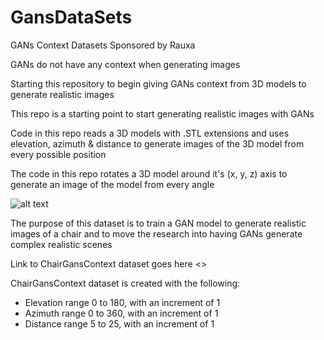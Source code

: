 # GansDataSets
GANs Context Datasets Sponsored by Rauxa

GANs do not have any context when generating images

Starting this repository to begin giving GANs context from 3D models to generate realistic images

This repo is a starting point to start generating realistic images with GANs

Code in this repo reads a 3D models with .STL extensions and uses elevation, azimuth & distance to generate images of the 3D model from every possible position

The code in this repo rotates a 3D model around it's (x, y, z) axis to generate an image of the model from every angle

![alt text](https://cdn-images-1.medium.com/freeze/max/1000/1*FOra0GuA7DqhNGOPBwVNzg.png?q=20)

The purpose of this dataset is to train a GAN model to generate realistic images of a chair and to move the research into having GANs generate complex realistic scenes

Link to ChairGansContext dataset goes here <>

ChairGansContext dataset is created with the following: 
* Elevation range 0 to 180, with an increment of 1 
* Azimuth range 0 to 360, with an increment of 1
* Distance range 5 to 25, with an increment of 1

